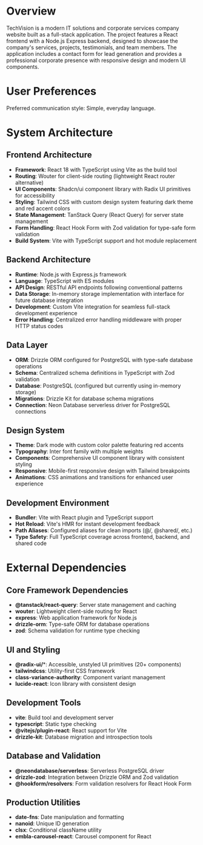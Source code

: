 # Overview

TechVision is a modern IT solutions and corporate services company website built as a full-stack application. The project features a React frontend with a Node.js Express backend, designed to showcase the company's services, projects, testimonials, and team members. The application includes a contact form for lead generation and provides a professional corporate presence with responsive design and modern UI components.

# User Preferences

Preferred communication style: Simple, everyday language.

# System Architecture

## Frontend Architecture
- **Framework**: React 18 with TypeScript using Vite as the build tool
- **Routing**: Wouter for client-side routing (lightweight React router alternative)
- **UI Components**: Shadcn/ui component library with Radix UI primitives for accessibility
- **Styling**: Tailwind CSS with custom design system featuring dark theme and red accent colors
- **State Management**: TanStack Query (React Query) for server state management
- **Form Handling**: React Hook Form with Zod validation for type-safe form validation
- **Build System**: Vite with TypeScript support and hot module replacement

## Backend Architecture
- **Runtime**: Node.js with Express.js framework
- **Language**: TypeScript with ES modules
- **API Design**: RESTful API endpoints following conventional patterns
- **Data Storage**: In-memory storage implementation with interface for future database integration
- **Development**: Custom Vite integration for seamless full-stack development experience
- **Error Handling**: Centralized error handling middleware with proper HTTP status codes

## Data Layer
- **ORM**: Drizzle ORM configured for PostgreSQL with type-safe database operations
- **Schema**: Centralized schema definitions in TypeScript with Zod validation
- **Database**: PostgreSQL (configured but currently using in-memory storage)
- **Migrations**: Drizzle Kit for database schema migrations
- **Connection**: Neon Database serverless driver for PostgreSQL connections

## Design System
- **Theme**: Dark mode with custom color palette featuring red accents
- **Typography**: Inter font family with multiple weights
- **Components**: Comprehensive UI component library with consistent styling
- **Responsive**: Mobile-first responsive design with Tailwind breakpoints
- **Animations**: CSS animations and transitions for enhanced user experience

## Development Environment
- **Bundler**: Vite with React plugin and TypeScript support
- **Hot Reload**: Vite's HMR for instant development feedback
- **Path Aliases**: Configured aliases for clean imports (@/, @shared/, etc.)
- **Type Safety**: Full TypeScript coverage across frontend, backend, and shared code

# External Dependencies

## Core Framework Dependencies
- **@tanstack/react-query**: Server state management and caching
- **wouter**: Lightweight client-side routing for React
- **express**: Web application framework for Node.js
- **drizzle-orm**: Type-safe ORM for database operations
- **zod**: Schema validation for runtime type checking

## UI and Styling
- **@radix-ui/***: Accessible, unstyled UI primitives (20+ components)
- **tailwindcss**: Utility-first CSS framework
- **class-variance-authority**: Component variant management
- **lucide-react**: Icon library with consistent design

## Development Tools
- **vite**: Build tool and development server
- **typescript**: Static type checking
- **@vitejs/plugin-react**: React support for Vite
- **drizzle-kit**: Database migration and introspection tools

## Database and Validation
- **@neondatabase/serverless**: Serverless PostgreSQL driver
- **drizzle-zod**: Integration between Drizzle ORM and Zod validation
- **@hookform/resolvers**: Form validation resolvers for React Hook Form

## Production Utilities
- **date-fns**: Date manipulation and formatting
- **nanoid**: Unique ID generation
- **clsx**: Conditional className utility
- **embla-carousel-react**: Carousel component for React